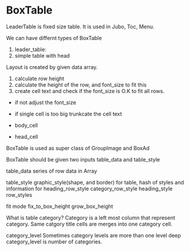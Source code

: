 # BoxTable


LeaderTable is fixed size table.
It is used in Jubo, Toc, Menu.

We can have differnt types of BoxTable
1. leader_table: 
1. simple table with head

Layout is created by given data array.
1. calculate row height
1. calculate the height of the row, and font_size to fit this
1. create cell text and check if the font_size is O.K to fit all rows.
  - if not adjust the font_size
  - if single cell is too big trunkcate the cell text
  
  - body_cell
  - head_cell



BoxTable is used as super class of GroupImage and BoxAd

BoxTable should be given two inputs
table_data and table_style
  
table_data
series of row data in Array

table_style
  graphic_style(shape, and border) for table, 
hash of styles and information for 
heading_row_style
category_row_style
heading_style
row_styles

  
fit mode
fix_to_box_height
grow_box_height
  
What is table category?
Category is a left most column that represent category.
Same catgory title cells are merges into one category cell. 
  
category_level
Sometimes category levels are more than one level deep
category_level is number of categories. 
